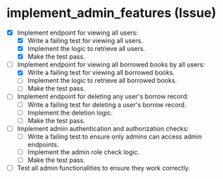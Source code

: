 # implement_admin_features (Issue)

- [x] Implement endpoint for viewing all users:
  - [x] Write a failing test for viewing all users.
  - [x] Implement the logic to retrieve all users.
  - [x] Make the test pass.
- [ ] Implement endpoint for viewing all borrowed books by all users:
  - [x] Write a failing test for viewing all borrowed books.
  - [ ] Implement the logic to retrieve all borrowed books.
  - [ ] Make the test pass.
- [ ] Implement endpoint for deleting any user's borrow record:
  - [ ] Write a failing test for deleting a user's borrow record.
  - [ ] Implement the deletion logic.
  - [ ] Make the test pass.
- [ ] Implement admin authentication and authorization checks:
  - [ ] Write a failing test to ensure only admins can access admin endpoints.
  - [ ] Implement the admin role check logic.
  - [ ] Make the test pass.
- [ ] Test all admin functionalities to ensure they work correctly.
